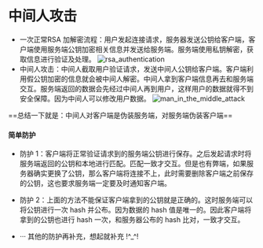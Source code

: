 # 中间人攻击
* 一次正常RSA 加解密流程：用户发起连接请求，服务器发送公钥给客户端，客户端使用服务端公钥加密相关信息并发送给服务端。<!--more-->服务端使用私钥解密，获取信息进行验证及处理。
![rsa_authentication](https://thumbnail10.baidupcs.com/thumbnail/6bf7669a546bc64766d53acafb7eab79?fid=3174346189-250528-810165232695025&rt=pr&sign=FDTAER-DCb740ccc5511e5e8fedcff06b081203-Joo1EMuLO%2fJELdS4k8zs9xQGHTM%3d&expires=8h&chkbd=0&chkv=0&dp-logid=602324465192915813&dp-callid=0&time=1548514800&size=c1440_u900&quality=90&vuk=3174346189&ft=image&autopolicy=1)
* 中间人攻击：中间人截取用户验证请求，发送中间人公钥给客户端。客户端利用假公钥加密的信息就会被中间人解密。中间人拿到客户端信息再去和服务端交互。服务端返回的数据会先经过中间人再到用户，这样用户的数据就得不到安全保障。因为中间人可以修改用户数据。
![man_in_the_middle_attack](https://pan.baidu.com/s/1GMic1FK-0HDPBwiSw4aW9Q)

==总结一下就是：中间人对客户端是伪装服务端，对服务端伪装客户端==

#### 简单防护
* 防护 1：客户端将正常验证请求到的服务端公钥进行保存。之后发起请求时将服务端返回的公钥和本地进行匹配。匹配一致才交互。但是也有弊端，如果服务器确实更换了公钥，那么客户端将连接不上，此时需要删除客户端之前保存的公钥，这也要求服务端一定要及时通知客户端。

* 防护 2：上面的方法不能保证客户端拿到的公钥就是正确的。这时服务端可以将公钥进行一次 hash 并公布。因为数据的 hash 值是唯一的。因此客户端将拿到的公钥也进行 hash 一次，和服务器公布的 hash 比对，一致才交互。

* ··· 其他的防护再补充，想起就补充 !^_^!
